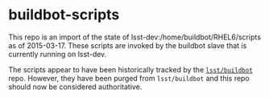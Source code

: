 buildbot-scripts
================

This repo is an import of the state of lsst-dev:/home/buildbot/RHEL6/scripts
as of 2015-03-17.  These scripts are invoked by the buildbot slave that
is currently running on lsst-dev.

The scripts appear to have been historically tracked by the
[`lsst/buildbot`](https://github.com/lsst/buildbot/tree/master/scripts)
repo.  However, they have been purged from `lsst/buildbot` and this repo
should now be considered authoritative.
